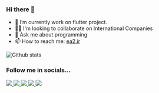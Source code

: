 
### Hi there 👋


- 🌱 I’m currently work on flutter project. 
- 👨‍🚀 I'm looking to collaborate on International Companies
- 💬 Ask me about programming
- 📫 How to reach me: [ea2.ir](https://ea2.ir/index-en.html)


![Github stats](https://github-readme-stats.vercel.app/api?username=esmaeil-ahmadipour)

### Follow me in socials...

<div align="left">
<a href="https://stackoverflow.com/users/9854260/esmaeil-ahmadipour?tab=profile">
    <img src="https://img.shields.io/badge/Stack_Overflow-FE7A16?style=for-the-badge&logo=stack-overflow&logoColor=black" />
</a>
<a href="https://www.linkedin.com/in/esmaeil-ahmadipour/">
    <img src="https://img.shields.io/badge/linkedin-%230077B5.svg?&style=for-the-badge&logo=linkedin&logoColor=white" />
</a>
<a href="https://medium.com/@software8686/">
    <img src="https://img.shields.io/badge/Medium-12100E?style=for-the-badge&logo=medium&logoColor=white" />
</a>
<a href="https://mail.google.com/mail/u/0/?fs=1&tf=cm&to=software8686@gmail.com">
    <img src="https://img.shields.io/badge/Gmail-D14836?style=for-the-badge&logo=gmail&logoColor=white" />
</a>
<a href="https://ea2.ir/index-en.html">
    <img src="https://img.shields.io/badge/website-002f6c?style=for-the-badge&logo=About.me&logoColor=white" />
</a>
</div>
